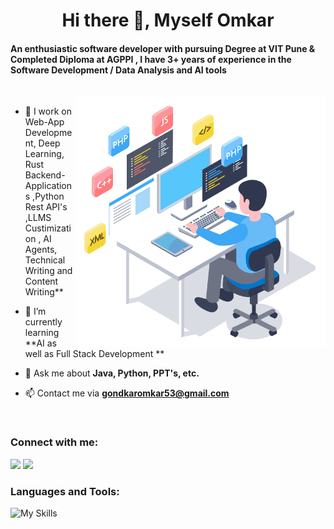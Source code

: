 

<h1 align="center">Hi there 👋, Myself Omkar</h1>
<h4 align="left">An enthusiastic software developer with pursuing Degree at VIT Pune & Completed Diploma at AGPPI , I have 3+ years of experience in the Software Development / Data Analysis and AI tools </h3>
<br/>
<img align="right" alt="coder-gif" width="400" src="https://github.com/Omkar2k5/Omkar2k5/blob/04a7883abea218142d2dfb1fc87a9781233eeb65/coder1 .gif" >

- 🔭 I work on Web-App Development, Deep Learning, Rust Backend-Applications ,Python Rest API's ,LLMS Custimization , AI Agents,  Technical Writing and Content Writing**

- 🌱 I’m currently learning **AI as well as Full Stack Development **

- 💬 Ask me about **Java, Python, PPT's, etc.**

- 📫 Contact me via **gondkaromkar53@gmail.com**
<br/>

<h3 align="left">Connect with me:</h3>
<p align="left">
<a href="https://www.linkedin.com/in/omkar-gondkar-4532792b2/" target="blank"><img src="https://img.shields.io/badge/linkedin-%230077B5.svg?&style=for-the-badge&logo=linkedin&logoColor=white" /></a>
<a href="https://www.instagram.com/stoic_omkar/" target="blank"><img src="https://img.shields.io/badge/Instagram-E4405F?style=for-the-badge&logo=instagram&logoColor=white" /></a>
</p>


<h3 align="left">Languages and Tools:</h3>

![My Skills](https://skillicons.dev/icons?i=java,js,py,androidstudio,css,discord,eclipse,figma,firebase,git,html,mysql,ps,php,tensorflow,vscode,wordpress,c,cpp,py)

